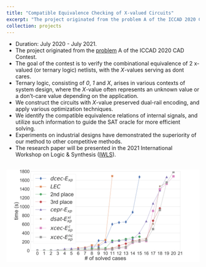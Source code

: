 ```yaml
---
title: "Compatible Equivalence Checking of X-valued Circuits"
excerpt: "The project originated from the problem A of the ICCAD 2020 CAD Contest. <br/><br/><img src='/images/xec_quantile.png' width='600'>"
collection: projects
---
```


* Duration: July 2020 - July 2021.
* The project originated from the [problem](http://iccad-contest.org/2020/problems.html) A of the ICCAD 2020 CAD Contest.
* The goal of the contest is to verify the combinational equivalence of 2 x-valued (or ternary logic) netlists, with the *X*-values serving as dont cares.
* Ternary logic, consisting of *0*, *1* and *X*, arises in various contexts of system design, where the *X*-value often represents an unknown value or a don’t-care value depending on the application.
* We construct the circuits with *X*-value preserved dual-rail encoding, and apply various optimization techniques.
* We identify the compatible equivalence relations of internal signals, and utilize such information to guide the SAT oracle for more efficient solving.
* Experiments on industrial designs have demonstrated the superiority of our method to other competitive methods.
* The research paper will be presented in the 2021 International Workshop on Logic & Synthesis ([IWLS](https://www.iwls.org/iwls2021/)).

<br/>
<center><img src='/images/xec_quantile.png' width='600'></center>